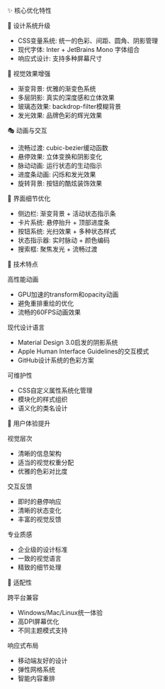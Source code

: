 
  ✨ 核心优化特性

  🎯 设计系统升级
  - CSS变量系统: 统一的色彩、间距、圆角、阴影管理
  - 现代字体: Inter + JetBrains Mono 字体组合
  - 响应式设计: 支持多种屏幕尺寸

  🌈 视觉效果增强
  - 渐变背景: 优雅的渐变色系统
  - 多层阴影: 真实的深度感和立体效果
  - 玻璃态效果: backdrop-filter模糊背景
  - 发光效果: 品牌色彩的辉光效果

  🎭 动画与交互
  - 流畅过渡: cubic-bezier缓动函数
  - 悬停效果: 立体变换和阴影变化
  - 脉动动画: 运行状态的生动指示
  - 进度条动画: 闪烁和发光效果
  - 旋转背景: 按钮的酷炫装饰效果

  🎨 界面细节优化
  - 侧边栏: 渐变背景 + 活动状态指示条
  - 卡片系统: 悬停抬升 + 顶部进度条
  - 按钮系统: 光扫效果 + 多种状态样式
  - 状态指示器: 实时脉动 + 颜色编码
  - 搜索框: 聚焦发光 + 流畅过渡

  🔧 技术特点

  高性能动画
  - GPU加速的transform和opacity动画
  - 避免重排重绘的优化
  - 流畅的60FPS动画效果

  现代设计语言
  - Material Design 3.0启发的阴影系统
  - Apple Human Interface Guidelines的交互模式
  - GitHub设计系统的色彩方案

  可维护性
  - CSS自定义属性系统化管理
  - 模块化的样式组织
  - 语义化的类名设计

  🚀 用户体验提升

  视觉层次
  - 清晰的信息架构
  - 适当的视觉权重分配
  - 优雅的色彩对比度

  交互反馈
  - 即时的悬停响应
  - 清晰的状态变化
  - 丰富的视觉反馈

  专业质感
  - 企业级的设计标准
  - 一致的视觉语言
  - 精致的细节处理

  📱 适配性

  跨平台兼容
  - Windows/Mac/Linux统一体验
  - 高DPI屏幕优化
  - 不同主题模式支持

  响应式布局
  - 移动端友好的设计
  - 弹性网格系统
  - 智能内容重排